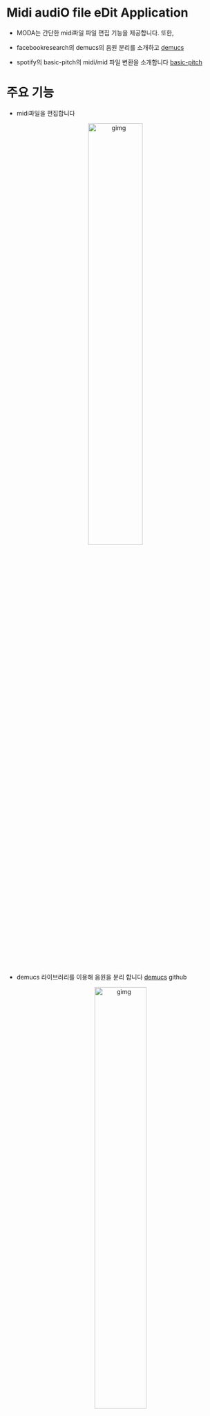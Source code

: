 # Midi audiO file eDit Application

* MODA는 간단한 midi파일 파일 편집 기능을 제공합니다. 또한,

* facebookresearch의 demucs의 음원 분리를 소개하고 [demucs](https://github.com/facebookresearch/demucs) 

* spotify의 basic-pitch의 midi/mid 파일 변환을 소개합니다 [basic-pitch](https://github.com/spotify/basic-pitch) 

  

# 주요 기능

* midi파일을 편집합니다

<p align="center">
<img src="./img/주요기능1.png" alt="gimg" width="50%" />
</p>

* demucs 라이브러리를 이용해 음원을 분리 합니다 [demucs](https://github.com/facebookresearch/demucs) github

  <p align="center">
  <img src="./img/주요기능2.png" alt="gimg" width="50%" />
  </p>

* basic-pitch 라이브러리를 이용해 음악파일을 midi 파일로 변환합니다 [basic-pitch](https://github.com/spotify/basic-pitch) github

  <p align="center">
  <img src="./img/주요기능3.png" alt="gimg" width="50%" />
  </p>



# 실행 방법

이 프로젝트는 demucs와 basic-pitch 라이브러리의 용량이 매우 커서 

모두 합치면 2~3 GB크기가 되기 때문에 두 부분으로 나눴습니다

(윈도우 11에서 만든 것이므로 다른 os나 다른 버전에는 실행되지 않을 수 있습니다)

* MID/MIDI 파일 편집기
* 음원분리와 mid로 변환



#### MID/MIDI 파일 편집기 설치

이 프로그램은 sys, PyQt5, numpy, threading, [pretty_midi](https://github.com/craffel/pretty-midi), [sounddevice](https://python-sounddevice.readthedocs.io/en/0.4.6/)라이브러리를 사용합니다

version : Python (3.11.2), PyQt5 (5.15.10), numpy (1.26.2), pretty-midi (0.2.10), sounddevice (0.4.6)()



##### 1 실행파일 다운로드 받기 : 오른쪽 Releases에서 다운로드 받을 수 있습니다

* Releases에서 midi_editor.zip 다운 받고 압축 풀기

* 압축 푼 파일을 실행

  <p align="center">
  <img src="./img/실행파일 실행1.png" alt="gimg" width="50%" />
  </p>

  <p align="center">
  <img src="./img/실행파일 실행2.png" alt="gimg" width="50%" />
  </p>

  <p align="center">
  <img src="./img/실행파일 실행3.png" alt="gimg" width="50%" />
  </p>
  
  

##### 2 실행파일의 바이러스를 의심해서 라이브러리 설치하고 midi_editor.py다운 받아서 실행하기

* midi_editor.py 다운 받기

  

* 라이브러리들 설치하기 ( sys, threading은 표준 라이브러리, 만약 없다면 pip install 해서 설치하기)

  ```
  pip install PyQt5
  ```

  ```
  pip install pretty_midi
  ```

  ```
  pip install sounddevice
  ```

  ```
  pip install numpy
  ```

  

  예시) 

  필요한 라이브러리가 없는 환경에서 실행하면 이렇게 나온다 ( 가상환경으로 예시를 들어봤다 )

  <p align="center">
  <img src="./img/라이브러리부터 설치 예제1.png" alt="gimg" width="50%" />
  </p>

  라이브러리 설치 후 실행한 결과

  <p align="center">
  <img src="./img/라이브러리부터 설치 예제2.png" alt="gimg" width="50%" />
  </p>



#### 음원분리와 mid로 변환 설치

이 프로그램은 sys, PyQt5, demucs, basic_pitch 라이브러리를 사용합니다

version : Python (3.11.2), PyQt5 (5.15.10), 

이 프로그램은 실행 파일로 만들면 용량도 크고 ( 2.5GB 정도 ) 충돌도 많이 있기 때문에

 라이브러리를 설치하고 extract_convert.py을 다운 받아서 실행해주시기 바랍니다



##### 1 라이브러리 설치하고 extract_convert.py다운 받아서 실행하기

* extract_convert.py 다운 받기

* 라이브러리들 설치하기 ( sys는 표준 라이브러리, 만약 없다면 pip install 해서 설치하기)

  ```
  pip install PyQt5
  ```

  ```
  pip install demucs
  ```

  ```
  pip install basic_pitch
  ```

  설치가 꽤 오래 걸릴 겁니다

  

  예시) 

  필요한 라이브러리가 없는 환경에서 실행하면 이렇게 나온다 ( 가상환경으로 예시를 들어봤다 )

  <p align="center">
  <img src="./img/라이브러리부터 설치 예제2_1.png" alt="gimg" width="50%" />
  </p>

  라이브러리 설치 후 실행한 결과

  <p align="center">
  <img src="./img/라이브러리부터 설치 예제2_2.png" alt="gimg" width="50%" />
  </p>



# 상세 기능

### MID/MIDI 파일 편집기로 MID파일 편집하기



먼저 [MIDI는 무엇인가?](https://ko.wikipedia.org/wiki/MIDI) 

간단히 말자하면 음악 및 음악 장치 간에 정보를 전송하기 위한 규약이며, MID/MIDI 파일은 실제 음악 소리 자체를 저장하는 것이 아니라, 음악을 생성하는 데 필요한 정보를 담고 있는 파일 형식입니다



MID/MIDI 파일 듣거나 다운받는 사이트  ->  [https://bitmidi.com/](https://bitmidi.com/)



MID/MIDI 파일 편집기로 위 사이트에서  다운로드 한

' Wii Channels - Mii Channel.mid ' 파일로 사용방법을 알려드리겠습니다

파일 링크 : [https://bitmidi.com/wii-channels-mii-channel-mid](https://bitmidi.com/wii-channels-mii-channel-mid)



* MID/MIDI파일 시각화

  1. Load and Visualize MIDI 버튼 누르기

     <p align="center">
     <img src="./img/me1.png" alt="gimg" width="50%" />
     </p>

  2.  파일 선택 후 열기 버튼 누르기

     <p align="center">
     <img src="./img/me2.png" alt="gimg" width="50%" />
     </p>

  3. MIDI 파일 표시       

     <p align="center">
     <img src="./img/me3.png" alt="gimg" width="50%" />
     </p>

     이제 MID/MIDI 파일을 시각화한 결과를 볼 수 있습니다

     노란색으로 표시된 부분은 음(노트)이 위치한 곳이고 

     x축 방향으로는 시간길이, y축 방향으로는 음(노트)의 종류를 나타냅니다

     맨 왼쪽에는 음(노트)이 어떤 음(노트)인지 알려줍니다 

     1초 간격마다 검은색 세로선이 있습니다
     
     마우스를 움직이면 빨간색 네모로 표시한 곳 안에
     
     현재 마우스가 어느 시간에 있는지, 어느 음(노트)에 있는지 알려줍니다
     
     


* MID/MIDI 파일 재생하기
  
  https://github.com/momokaP/MODA/assets/144106144/3c36de8d-668e-4885-9964-39c504947a84
  
  음질이 좋진 않지만 
  
  Play버튼을 눌러서 MID/MIDI 파일 재생이 가능합니다. 멈추려면 Stop버튼을 누릅니다.
  
  Play버튼을 누르면 검은 수직선이 시간에 따라서 움직이고 가로 스크롤도 따라서 움직입니다
  
  가로 스크롤을 만졌다면 수직선에 따라서 움직이는 것을 멈춥니다
  
  ( 가로 창 크기조절을 하면 수직선이 느려집니다 )
  
  


* MID/MIDI 파일 편집, 저장

  

  1. 음(노트) 지우기

     Modify 버튼을 누르고 Start Time과 End Time, start Note와 end Note 입력한 뒤

     Volume을 0으로 하고 Modify! 버튼을 누르면 음(노트)가 삭제 됩니다

     표시된 음(노트)을 클릭하면 자동으로 Time, Note가 입력됩니다

     https://github.com/momokaP/MODA/assets/144106144/2965ceda-510e-4f66-aea7-79a72b9f50e9

     

  2. 음(노트) 수정하기

     Modify 버튼을 누르고 Start Time과 End Time, start Note와 end Note 입력한 뒤

     Volume을 0이 아닌 값으로 하고 Modify! 버튼을 누르면 음(노트)이 변경, 추가 됩니다

     https://github.com/momokaP/MODA/assets/144106144/c181db56-17e7-48ae-a49f-76492b934f33


  3. 결과 듣기

     https://github.com/momokaP/MODA/assets/144106144/ee182e3e-5a66-4a6f-9587-9108795e0570


  4. 저장하기

     Convert 버튼을 누르고 저장할 폴더와 저장할 파일명를 입력한뒤 저장 버튼을 누릅니다

     https://github.com/momokaP/MODA/assets/144106144/56d1af0b-11c6-4671-ba42-48a40adc9366

     
* 피아노

  Piano 버튼을 누르면 피아노 건반이 나옵니다

  각 음(노트)에 해당하는 버튼을 누르면 소리가 나오고 옥타브를 변환할 수 있습니다

  MID/MIDI파일을 수정 하면서 이게 어떤 음(노트)인지 듣고 싶을 때 쓰면 유용할겁니다

  https://github.com/momokaP/MODA/assets/144106144/36d5a443-a124-4550-aea9-35df734d56bc



### 음원분리와 mid로 변환으로 음악파일의 음원을 분리하고 mid 파일로 변환하기

  * mid/midi 파일로 변환하기

    

    mid/midi파일로 변환하는데 사용하는 라이브러리인 basic-pitch는 

    단일 악기나 목소리가 있는 음악 파일을 변환해야 결과가 잘 나옵니다

    여러 악기가 함께 연주하거나 여러 목소리가 있는 음악 파일을 변환하면 음이 여기저기에 있게 될 겁니다

    

    1. ' mp3 파일을 midi파일로 변환 ' 탭을 누릅니다

       <p align="center">
       <img src="./img/변환.png" alt="gimg" width="50%" />
       </p>
       

    2. midi로 변환할 파일과 파일을 저장할 폴더를 선택 한뒤 midi로 변환 버튼을 누릅니다

       여기서 예제로 'SE_07_16_아코디언 시골길 밝은 효과음' 을 사용합니다

       SE_07_16_아코디언 시골길 밝은 효과음 / CC BY 라이선스  

       출처 : [https://gongu.copyright.or.kr/gongu/wrt/wrt/view.do?wrtSn=13355408&menuNo=200020](https://gongu.copyright.or.kr/gongu/wrt/wrt/view.do?wrtSn=13355408&menuNo=200020)

       <video  src="./video/변환.mp4"  controls> 대체텍스트 </video>

       

    3. basic-pitch로 음악파일을 mid/midi 파일로 변환하면 

       나름 음을 잘 나타내지만 완벽하게 mid/midi 파일로 변환하진 못합니다 

       위의 예시를 봐도 길게 연주되어야 하는 음이 여러번 나눠져서 연주됩니다

       따라서 MID/MIDI 파일 편집기로 자연스럽게 편집 하는 예시를 보여드리겠습니다

       https://github.com/momokaP/MODA/assets/144106144/94e1552d-4a6b-4e1c-8dde-05393cfc5ccc


       수정된 결과 들어보기 

       https://github.com/momokaP/MODA/assets/144106144/267bc73f-fdbe-4cad-8087-78edd62d578f


  * 음원분리하기

    1.  음원 분리 탭을 누릅니다

       <p align="center">
       <img src="./img/me13.png" alt="gimg" width="50%" />
       </p>

    2.  음원 분리할 파일과 음원 분리할 파일을 저장할 폴더를 선택하고 음원분리 버튼을 누릅니다

       

        음원을 분리하면 htdemucs_6s라는 폴더가 생성되고 

        그 폴더 안에 음원 분리할 파일이름의 폴더가 생성되고

        그 폴더 안에 bass, drums, guitar, other, piano, vocals가 mp3형식으로 저장됩니다

       

        여기서 예제로 'YEAH', 'SE_01_03_신나는 펑키 아웃트로' 를 사용합니다

        YEAH / 기증저작물-자유이용 / 저작자명 : 김재영

        출처 : [https://gongu.copyright.or.kr/gongu/wrt/wrt/view.do?wrtSn=13073772&menuNo=200020](https://gongu.copyright.or.kr/gongu/wrt/wrt/view.do?wrtSn=13073772&menuNo=200020)

        SE_01_03_신나는 펑키 아웃트로 /  CC BY 라이선스

        출처 : [https://gongu.copyright.or.kr/gongu/wrt/wrt/view.do?wrtSn=13355275&menuNo=200020](https://gongu.copyright.or.kr/gongu/wrt/wrt/view.do?wrtSn=13355275&menuNo=200020)

        https://github.com/momokaP/MODA/assets/144106144/d855f4ee-316a-47eb-9a4b-f04e1e2a1d14

    3.  결과를 들어봅시다
    4.  SE_01_03_신나는 펑키 아웃트로

        bass

        <audio controls>
               <source src="./audio/bass.mp3" type="audio/mpeg">
               대체텍스트
        </audio>

        drums

        <audio controls>
               <source src="./audio/drums.mp3" type="audio/mpeg">
               대체텍스트
        </audio>

        guitar

        <audio controls>
               <source src="./audio/guitar.mp3" type="audio/mpeg">
               대체텍스트
        </audio>

        other

        <audio controls>
               <source src="./audio/other.mp3" type="audio/mpeg">
               대체텍스트
        </audio>

        piano

        <audio controls>
               <source src="./audio/piano.mp3" type="audio/mpeg">
               대체텍스트
        </audio>

        vocals

        <audio controls>
               <source src="./audio/vocals.mp3" type="audio/mpeg">
               대체텍스트
        </audio>

        YEAH

        bass

        <audio controls>
               <source src="./audio/bass2.mp3" type="audio/mpeg">
               대체텍스트
        </audio>

        drums

        <audio controls>
               <source src="./audio/drums2.mp3" type="audio/mpeg">
               대체텍스트
        </audio>

        guitar

        <audio controls>
               <source src="./audio/guitar2.mp3" type="audio/mpeg">
               대체텍스트
        </audio>

        other

        <audio controls>
               <source src="./audio/other2.mp3" type="audio/mpeg">
               대체텍스트
        </audio>

        piano

        <audio controls>
               <source src="./audio/piano2.mp3" type="audio/mpeg">
               대체텍스트
        </audio>

        vocals

        <audio controls>
               <source src="./audio/vocals2.mp3" type="audio/mpeg">
               대체텍스트
        </audio>
   
       
        

### 응용

이제 mid/midi파일을 편집할 수 있고, mid파일로 변환할 수 있고, 음원을 분리할 수 있습니다

그러면  'SE_01_03_신나는 펑키 아웃트로'의 음원을 분리해서 나온 

guitar의 음이 어떻게 이루어져 있는지 알아봅시다



1.  'SE_01_03_신나는 펑키 아웃트로' guitar를 mid/midi로 변환합니다

   https://github.com/momokaP/MODA/assets/144106144/261bd76a-7e41-4e3b-8be0-bab87164f3b0

2. 튀는 음들을 없애서 자연스럽게 수정합니다

   https://github.com/momokaP/MODA/assets/144106144/8d47ba9b-89cd-4186-ac77-16920707962a

3. 결과 듣기

   https://github.com/momokaP/MODA/assets/144106144/3a13e7d9-1084-4c88-8f47-5a43d5a1771a





   

   

   

   

